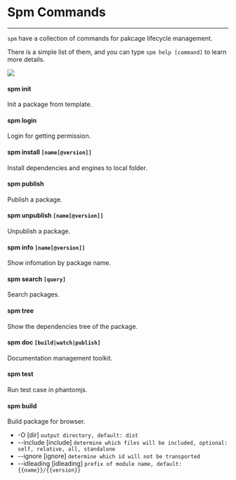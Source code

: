 # Spm Commands

---

`spm` have a collection of commands for pakcage lifecycle management.

There is a simple list of them, and you can type `spm help [command]` to learn more details.

![](https://i.alipayobjects.com/i/localhost/png/201405/2alMyZIHqB.png)

#### spm init
Init a package from template.

#### spm login
Login for getting permission.

#### spm install `[name[@version]]`
Install dependencies and engines to local folder.

#### spm publish
Publish a package.

#### spm unpublish `[name[@version]]`
Unpublish a package.

#### spm info `[name[@version]]`
Show infomation by package name.

#### spm search `[query]`
Search packages.

#### spm tree
Show the dependencies tree of the package.

#### spm doc `[build|watch|publish]`
Documentation management toolkit.

#### spm test
Run test case in phantomjs.

#### spm build
Build package for browser.

* -O [dir] `output directory, default: dist`
* --include [include] `determine which files will be included, optional: self, relative, all, standalone`
* --ignore [ignore] `determine which id will not be transported`
* --idleading [idleading] `prefix of module name, default: {{name}}/{{version}}`
